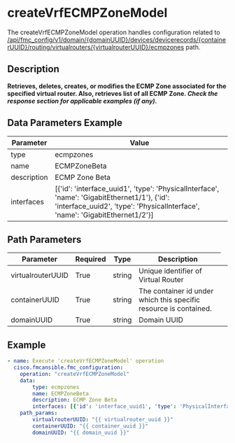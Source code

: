 # createVrfECMPZoneModel

The createVrfECMPZoneModel operation handles configuration related to [/api/fmc_config/v1/domain/{domainUUID}/devices/devicerecords/{containerUUID}/routing/virtualrouters/{virtualrouterUUID}/ecmpzones](/paths//api/fmc_config/v1/domain/{domain_uuid}/devices/devicerecords/{container_uuid}/routing/virtualrouters/{virtualrouter_uuid}/ecmpzones.md) path.&nbsp;
## Description
**Retrieves, deletes, creates, or modifies the ECMP Zone associated for the specified virtual router. Also, retrieves list of all ECMP Zone. _Check the response section for applicable examples (if any)._**

## Data Parameters Example
| Parameter | Value |
| --------- | -------- |
| type | ecmpzones |
| name | ECMPZoneBeta |
| description | ECMP Zone Beta |
| interfaces | [{'id': 'interface_uuid1', 'type': 'PhysicalInterface', 'name': 'GigabitEthernet1/1'}, {'id': 'interface_uuid2', 'type': 'PhysicalInterface', 'name': 'GigabitEthernet1/2'}] |

## Path Parameters
| Parameter | Required | Type | Description |
| --------- | -------- | ---- | ----------- |
| virtualrouterUUID | True | string <td colspan=3> Unique identifier of Virtual Router |
| containerUUID | True | string <td colspan=3> The container id under which this specific resource is contained. |
| domainUUID | True | string <td colspan=3> Domain UUID |

## Example
```yaml
- name: Execute 'createVrfECMPZoneModel' operation
  cisco.fmcansible.fmc_configuration:
    operation: "createVrfECMPZoneModel"
    data:
        type: ecmpzones
        name: ECMPZoneBeta
        description: ECMP Zone Beta
        interfaces: [{'id': 'interface_uuid1', 'type': 'PhysicalInterface', 'name': 'GigabitEthernet1/1'}, {'id': 'interface_uuid2', 'type': 'PhysicalInterface', 'name': 'GigabitEthernet1/2'}]
    path_params:
        virtualrouterUUID: "{{ virtualrouter_uuid }}"
        containerUUID: "{{ container_uuid }}"
        domainUUID: "{{ domain_uuid }}"

```